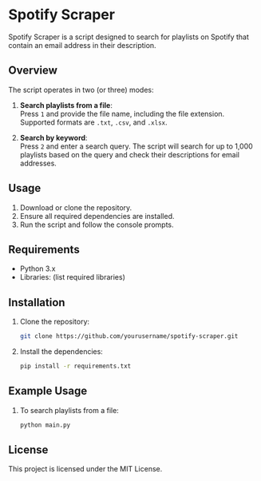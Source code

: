 # Spotify Scraper

Spotify Scraper is a script designed to search for playlists on Spotify that contain an email address in their description.

## Overview

The script operates in two (or three) modes:

1. **Search playlists from a file**:  
   Press `1` and provide the file name, including the file extension. Supported formats are `.txt`, `.csv`, and `.xlsx`.
   
2. **Search by keyword**:  
   Press `2` and enter a search query. The script will search for up to 1,000 playlists based on the query and check their descriptions for email addresses.

## Usage

1. Download or clone the repository.
2. Ensure all required dependencies are installed.
3. Run the script and follow the console prompts.

## Requirements

- Python 3.x
- Libraries: (list required libraries)

## Installation

1. Clone the repository:
    ```bash
    git clone https://github.com/yourusername/spotify-scraper.git
    ```
2. Install the dependencies:
    ```bash
    pip install -r requirements.txt
    ```

## Example Usage

1. To search playlists from a file:
    ```bash
    python main.py
    ```

## License

This project is licensed under the MIT License.
